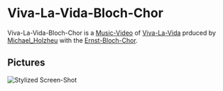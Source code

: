 # Viva-La-Vida-Bloch-Chor

Viva-La-Vida-Bloch-Chor is a [Music-Video](200300010.md) of [Viva-La-Vida](91000011.md) prduced by [Michael_Holzheu](0.md) with the [Ernst-Bloch-Chor](2010013.md).

## Pictures

![Stylized Screen-Shot](400000184.jpg)
